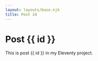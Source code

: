 ```yaml
---
layout: layouts/base.njk
title: Post 24
---
```


# Post {{ id }}

This is post {{ id }} in my Eleventy project.
